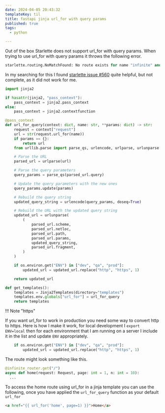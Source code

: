 ```yaml
---
date: 2024-04-05 20:43:32
templateKey: til
title: fastapi jinja url_for with query params
published: true
tags:
  - python

---
```


Out of the box Starlette does not support url_for with query params.  When
trying to use url_for with query params it throws the following error.

``` python
starlette.routing.NoMatchFound: No route exists for name "infinite" and params "page"
```

In my searching for this I found [starlette issue #560](https://github.com/encode/starlette/issues/560) quite helpful, but not complete, as it did not work for me.

``` python
import jinja2

if hasattr(jinja2, "pass_context"):
    pass_context = jinja2.pass_context
else:
    pass_context = jinja2.contextfunction

@pass_context
def url_for_query(context: dict, name: str, **params: dict) -> str:
    request = context["request"]
    url = str(request.url_for(name))
    if params == {}:
        return url
    from urllib.parse import parse_qs, urlencode, urlparse, urlunparse

    # Parse the URL
    parsed_url = urlparse(url)

    # Parse the query parameters
    query_params = parse_qs(parsed_url.query)

    # Update the query parameters with the new ones
    query_params.update(params)

    # Rebuild the query string
    updated_query_string = urlencode(query_params, doseq=True)

    # Rebuild the URL with the updated query string
    updated_url = urlunparse(
        (
            parsed_url.scheme,
            parsed_url.netloc,
            parsed_url.path,
            parsed_url.params,
            updated_query_string,
            parsed_url.fragment,
        )
    )

    if os.environ.get("ENV") in ["dev", "qa", "prod"]:
        updated_url = updated_url.replace("http", "https", 1)

    return updated_url

def get_templates():
    templates = Jinja2Templates(directory="templates")
    templates.env.globals["url_for"] = url_for_query
    return templates
```

!!! Note "https"

  If you want url_for to work in production you need some way to convert http
  to https.  Here is how I make it work, for local development I `export
  ENV=local` then for each environment that I am running on a server I include
  it in the list and update `ENV` appropriately.

  ``` python
      if os.environ.get("ENV") in ["dev", "qa", "prod"]:
          updated_url = updated_url.replace("http", "https", 1)
  ```

The route might look something like this.

``` python
@infinite_router.get("/")
async def home(request: Request, page: int = 1, n: int = 10):
  ...
```

To access the home route using url_for in a jinja template you can use the
following, once you have applied the `url_for_query` function as your default
`url_for`

``` html
<a href="{{ url_for('home', page=1) }}">Home</a>
```
